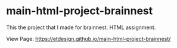 # main-html-project-brainnest

This the project that I made for brainnest. HTML assignment. 

View Page: https://etdesign.github.io/main-html-project-brainnest/
